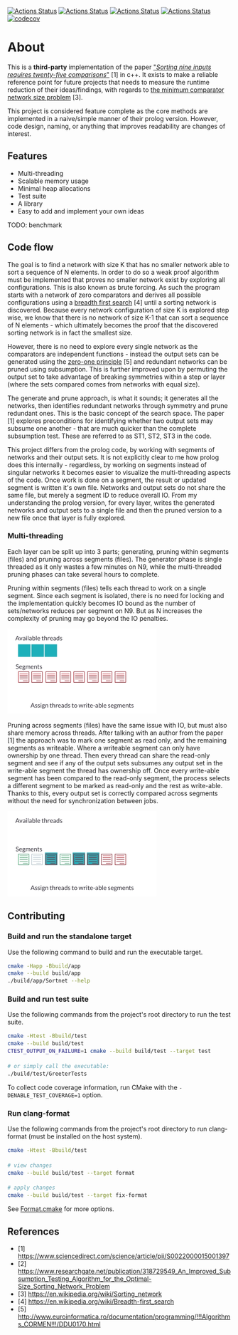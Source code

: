 [![Actions Status](https://github.com/andersfylling/sorting-nine-inputs-requires-twenty-five-comparisons/workflows/MacOS/badge.svg)](https://github.com/andersfylling/sorting-nine-inputs-requires-twenty-five-comparisons/actions)
[![Actions Status](https://github.com/andersfylling/sorting-nine-inputs-requires-twenty-five-comparisons/workflows/Windows/badge.svg)](https://github.com/andersfylling/sorting-nine-inputs-requires-twenty-five-comparisons/actions)
[![Actions Status](https://github.com/andersfylling/sorting-nine-inputs-requires-twenty-five-comparisons/workflows/Ubuntu/badge.svg)](https://github.com/andersfylling/sorting-nine-inputs-requires-twenty-five-comparisons/actions)
[![Actions Status](https://github.com/andersfylling/sorting-nine-inputs-requires-twenty-five-comparisons/workflows/Style/badge.svg)](https://github.com/andersfylling/sorting-nine-inputs-requires-twenty-five-comparisons/actions)
[![codecov](https://codecov.io/gh/andersfylling/sorting-nine-inputs-requires-twenty-five-comparisons/branch/master/graph/badge.svg)](https://codecov.io/gh/andersfylling/sorting-nine-inputs-requires-twenty-five-comparisons)

# About
This is a **third-party** implementation of the paper ["*Sorting nine inputs requires twenty-five comparisons*"](https://www.sciencedirect.com/science/article/pii/S0022000015001397) [1] in c++. It exists to make a reliable reference point for future projects that needs to measure the runtime reduction of their ideas/findings, with regards to [the minimum comparator network size problem](https://en.wikipedia.org/wiki/Sorting_network) [3].

This project is considered feature complete as the core methods are implemented in a naive/simple manner of their prolog version. However, code design, naming, or anything that improves readability are changes of interest. 

## Features

- Multi-threading
- Scalable memory usage
- Minimal heap allocations
- Test suite
- A library
- Easy to add and implement your own ideas

TODO: benchmark

## Code flow
The goal is to find a network with size K that has no smaller network able to sort a sequence of N elements. In order to do so a weak proof algorithm must be implemented that proves no smaller network exist by exploring all configurations. This is also known as brute forcing. As such the program starts with a network of zero comparators and derives all possible configurations using a [breadth first search](https://en.wikipedia.org/wiki/Breadth-first_search) [4] until a sorting network is discovered. Because every network configuration of size K is explored step wise, we know that there is no network of size K-1 that can sort a sequence of N elements - which ultimately becomes the proof that the discovered sorting network is in fact the smallest size.  

However, there is no need to explore every single network as the comparators are independent functions - instead the output sets can be generated using the [zero-one principle](http://www.euroinformatica.ro/documentation/programming/!!!Algorithms_CORMEN!!!/DDU0170.html) [5] and redundant networks can be pruned using subsumption. This is further improved upon by permuting the output set to take advantage of breaking symmetries within a step or layer (where the sets compared comes from networks with equal size).

The generate and prune approach, is what it sounds; it generates all the networks, then identifies redundant networks through symmetry and prune redundant ones. This is the basic concept of the search space. The paper [1] explores preconditions for identifying whether two output sets may subsume one another - that are much quicker than the complete subsumption test. These are referred to as ST1, ST2, ST3 in the code.

This project differs from the prolog code, by working with segments of networks and their output sets. It is not explicitly clear to me how prolog does this internally - regardless, by working on segments instead of singular networks it becomes easier to visualize the multi-threading aspects of the code. Once work is done on a segment, the result or updated segment is written it's own file. Networks and output sets do not share the same file, but merely a segment ID to reduce overall IO. From my understanding the prolog version, for every layer, writes the generated networks and output sets to a single file and then the pruned version to a new file once that layer is fully explored. 

### Multi-threading

Each layer can be split up into 3 parts; generating, pruning within segments (files) and pruning across segments (files). The generator phase is single threaded as it only wastes a few minutes on N9, while the multi-threaded pruning phases can take several hours to complete. 

Pruning within segments (files) tells each thread to work on a single segment. Since each segment is isolated, there is no need for locking and the implementation quickly becomes IO bound as the number of sets/networks reduces per segment on N9. But as N increases the complexity of pruning may go beyond the IO penalties.

![](.github/multithreading-within-segments.gif)

Pruning across segments (files) have the same issue with IO, but must also share memory across threads. After talking with an author from the paper [1] the approach was to mark one segment as read only, and the remaining segments as writeable. Where a writeable segment can only have ownership by one thread. Then every thread can share the read-only segment and see if any of the output sets subsumes any output set in the write-able segment the thread has ownership off. Once every write-able segment has been compared to the read-only segment, the process selects a different segment to be marked as read-only and the rest as write-able. Thanks to this, every output set is correctly compared across segments without the need for synchronization between jobs.

![](.github/multithreading-across-segments.gif)


## Contributing

### Build and run the standalone target

Use the following command to build and run the executable target.

```bash
cmake -Happ -Bbuild/app
cmake --build build/app
./build/app/Sortnet --help
```

### Build and run test suite

Use the following commands from the project's root directory to run the test suite.

```bash
cmake -Htest -Bbuild/test
cmake --build build/test
CTEST_OUTPUT_ON_FAILURE=1 cmake --build build/test --target test

# or simply call the executable: 
./build/test/GreeterTests
```

To collect code coverage information, run CMake with the `-DENABLE_TEST_COVERAGE=1` option.

### Run clang-format

Use the following commands from the project's root directory to run clang-format (must be installed on the host system).

```bash
cmake -Htest -Bbuild/test

# view changes
cmake --build build/test --target format

# apply changes
cmake --build build/test --target fix-format
```

See [Format.cmake](https://github.com/TheLartians/Format.cmake) for more options.

## References

 - [1] https://www.sciencedirect.com/science/article/pii/S0022000015001397
 - [2] https://www.researchgate.net/publication/318729549_An_Improved_Subsumption_Testing_Algorithm_for_the_Optimal-Size_Sorting_Network_Problem
 - [3] https://en.wikipedia.org/wiki/Sorting_network
 - [4] https://en.wikipedia.org/wiki/Breadth-first_search
 - [5] http://www.euroinformatica.ro/documentation/programming/!!!Algorithms_CORMEN!!!/DDU0170.html
